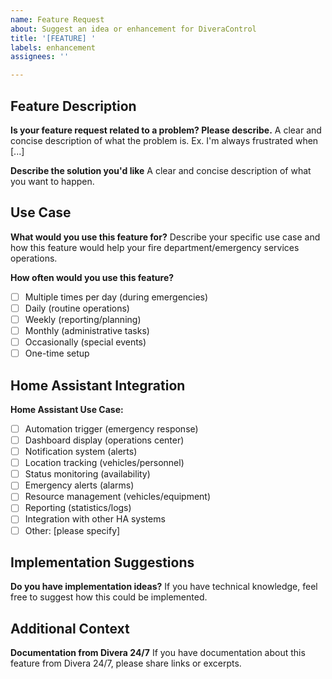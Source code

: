 ```yaml
---
name: Feature Request
about: Suggest an idea or enhancement for DiveraControl
title: '[FEATURE] '
labels: enhancement
assignees: ''

---
```


## Feature Description
**Is your feature request related to a problem? Please describe.**
A clear and concise description of what the problem is. Ex. I'm always frustrated when [...]

**Describe the solution you'd like**
A clear and concise description of what you want to happen.

## Use Case
**What would you use this feature for?**
Describe your specific use case and how this feature would help your fire department/emergency services operations.

**How often would you use this feature?**
- [ ] Multiple times per day (during emergencies)
- [ ] Daily (routine operations)
- [ ] Weekly (reporting/planning)
- [ ] Monthly (administrative tasks)
- [ ] Occasionally (special events)
- [ ] One-time setup

## Home Assistant Integration
**Home Assistant Use Case:**
- [ ] Automation trigger (emergency response)
- [ ] Dashboard display (operations center)
- [ ] Notification system (alerts)
- [ ] Location tracking (vehicles/personnel)
- [ ] Status monitoring (availability)
- [ ] Emergency alerts (alarms)
- [ ] Resource management (vehicles/equipment)
- [ ] Reporting (statistics/logs)
- [ ] Integration with other HA systems
- [ ] Other: [please specify]

## Implementation Suggestions
**Do you have implementation ideas?**
If you have technical knowledge, feel free to suggest how this could be implemented.

## Additional Context
**Documentation from Divera 24/7**
If you have documentation about this feature from Divera 24/7, please share links or excerpts.
